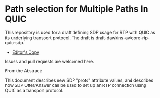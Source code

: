 # Path selection for Multiple Paths In QUIC

This repository is used for a draft defining SDP usage for RTP with QUIC as its underlying transport protocol. The draft is draft-dawkins-avtcore-rtp-quic-sdp.

* [Editor's Copy](https://SpencerDawkins.github.io/sdp-rtp-quic/#go.draft-dawkins-sdp-rtp-quic.html)

Issues and pull requests are welcomed here. 

From the Abstract:

This document describes new SDP "proto" attribute values, and describes how SDP Offer/Answer can be used to set up an RTP connection using QUIC as a transport protocol. 